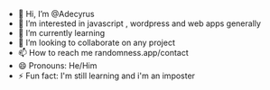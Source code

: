 - 👋 Hi, I’m @Adecyrus
- 👀 I’m interested in javascript , wordpress and web apps generally
- 🌱 I’m currently learning
- 💞️ I’m looking to collaborate on any project
- 📫 How to reach me randomness.app/contact
- 😄 Pronouns: He/Him
- ⚡ Fun fact: I'm still learning and i'm an imposter

<!---
Adecyrus/Adecyrus is a ✨ special ✨ repository because its `README.md` (this file) appears on your GitHub profile.
You can click the Preview link to take a look at your changes.
--->
